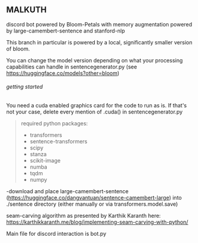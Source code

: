 <h2>MALKUTH</h2>
discord bot powered by Bloom-Petals with memory augmentation powered by large-camembert-sentence and stanford-nlp


This branch in particular is powered by a local, significantly smaller version of bloom. 


You can change the model version depending on what your processing capabilities can handle in sentencegenerator.py (see https://huggingface.co/models?other=bloom)
<h6>getting started</h6>


You need a cuda enabled graphics card for the code to run as is. If that's not your case, delete every mention of .cuda() in sentencegenerator.py
> required python packages:
>  - transformers
>  - sentence-transformers
>  - scipy
>  - stanza
>  - scikit-image
>  - numba
>  - tqdm
>  - numpy

-download and place large-camembert-sentence (https://huggingface.co/dangvantuan/sentence-camembert-large) into ./sentence directory
(either manually or via transformers.model.save)

seam-carving algorithm as presented by Karthik Karanth here:
https://karthikkaranth.me/blog/implementing-seam-carving-with-python/


Main file for discord interaction is bot.py 

